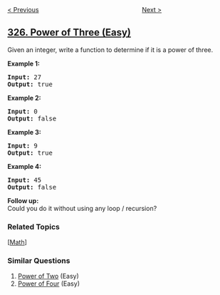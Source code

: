 <!--|This file generated by command(leetcode description); DO NOT EDIT.    |-->
<!--+----------------------------------------------------------------------+-->
<!--|@author    openset <openset.wang@gmail.com>                           |-->
<!--|@link      https://github.com/openset                                 |-->
<!--|@home      https://github.com/openset/leetcode                        |-->
<!--+----------------------------------------------------------------------+-->

[< Previous](https://github.com/openset/leetcode/tree/master/problems/maximum-size-subarray-sum-equals-k "Maximum Size Subarray Sum Equals k")
　　　　　　　　　　　　　　　　
[Next >](https://github.com/openset/leetcode/tree/master/problems/count-of-range-sum "Count of Range Sum")

## [326. Power of Three (Easy)](https://leetcode.com/problems/power-of-three "3的幂")

<p>Given an integer, write a function to determine if it is a power of three.</p>

<p><b>Example 1:</b></p>

<pre>
<strong>Input:</strong> 27
<strong>Output:</strong> true
</pre>

<p><b>Example 2:</b></p>

<pre>
<strong>Input:</strong> 0
<strong>Output:</strong> false</pre>

<p><b>Example 3:</b></p>

<pre>
<strong>Input:</strong> 9
<strong>Output:</strong> true</pre>

<p><b>Example 4:</b></p>

<pre>
<strong>Input:</strong> 45
<strong>Output:</strong> false</pre>

<p><b>Follow up:</b><br />
Could you do it without using any loop / recursion?</p>

### Related Topics
  [[Math](https://github.com/openset/leetcode/tree/master/tag/math/README.md)]

### Similar Questions
  1. [Power of Two](https://github.com/openset/leetcode/tree/master/problems/power-of-two) (Easy)
  1. [Power of Four](https://github.com/openset/leetcode/tree/master/problems/power-of-four) (Easy)
